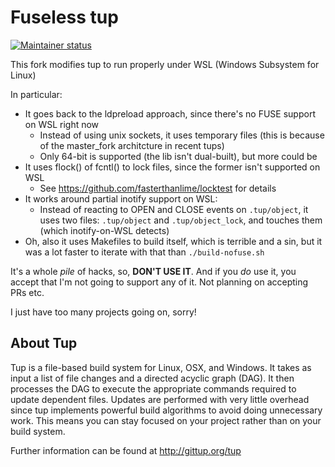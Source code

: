 # Fuseless tup

[![Maintainer status](https://img.shields.io/badge/maintained%3F-no!-red.svg?style=flat)](https://twitter.com/nilium/status/894671737266163712)

This fork modifies tup to run properly under WSL (Windows Subsystem for Linux)

In particular:

  * It goes back to the ldpreload approach, since there's no FUSE support on WSL right now
    * Instead of using unix sockets, it uses temporary files
      (this is because of the master_fork architcture in recent tups)
    * Only 64-bit is supported (the lib isn't dual-built), but more could be
  * It uses flock() of fcntl() to lock files, since the former isn't supported on WSL
    * See <https://github.com/fasterthanlime/locktest> for details
  * It works around partial inotify support on WSL:
    * Instead of reacting to OPEN and CLOSE events on `.tup/object`, it
    uses two files: `.tup/object` and `.tup/object_lock`, and touches them
    (which inotify-on-WSL detects)
  * Oh, also it uses Makefiles to build itself, which is terrible and a sin,
    but it was a lot faster to iterate with that than `./build-nofuse.sh`

It's a whole *pile* of hacks, so, **DON'T USE IT**. And if you *do* use it,
you accept that I'm not going to support any of it. Not planning on accepting PRs etc.

I just have too many projects going on, sorry!

## About Tup

Tup is a file-based build system for Linux, OSX, and Windows. It takes
as input a list of file changes and a directed acyclic graph (DAG). It
then processes the DAG to execute the appropriate commands required to
update dependent files. Updates are performed with very little overhead
since tup implements powerful build algorithms to avoid doing
unnecessary work. This means you can stay focused on your project rather
than on your build system.

Further information can be found at http://gittup.org/tup
